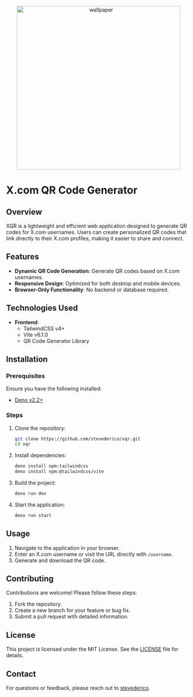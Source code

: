 <p align="center">
  <img width="447" alt="wallpaper" src="https://github.com/user-attachments/assets/37b5192e-82d4-4bb8-a08a-319dc2379198" />
</p>

# X.com QR Code Generator

## Overview

XQR is a lightweight and efficient web application designed to generate QR codes for X.com usernames. Users can create personalized QR codes that link directly to their X.com profiles, making it easier to share and connect.

## Features
- **Dynamic QR Code Generation**: Generate QR codes based on X.com usernames.
- **Responsive Design**: Optimized for both desktop and mobile devices.
- **Browser-Only Functionality**: No backend or database required.

## Technologies Used
- **Frontend**:
  - TailwindCSS v4+
  - Vite v6.1.0
  - QR Code Generator Library

## Installation
### Prerequisites
Ensure you have the following installed:
- [Deno v2.2+](https://deno.land/)

### Steps
1. Clone the repository:
   ```bash
   git clone https://github.com/stevederico/xqr.git
   cd xqr
   ```
2. Install dependencies:
   ```bash
   deno install npm:tailwindcss
   deno install npm:@tailwindcss/vite
   ```
3. Build the project:
   ```bash
   deno run dev
   ```
4. Start the application:
   ```bash
   deno run start
   ```

## Usage
1. Navigate to the application in your browser.
2. Enter an X.com username or visit the URL directly with `/username`.
3. Generate and download the QR code.

## Contributing
Contributions are welcome! Please follow these steps:
1. Fork the repository.
2. Create a new branch for your feature or bug fix.
3. Submit a pull request with detailed information.

## License
This project is licensed under the MIT License. See the [LICENSE](LICENSE) file for details.

## Contact
For questions or feedback, please reach out to [stevederico](https://github.com/stevederico).
